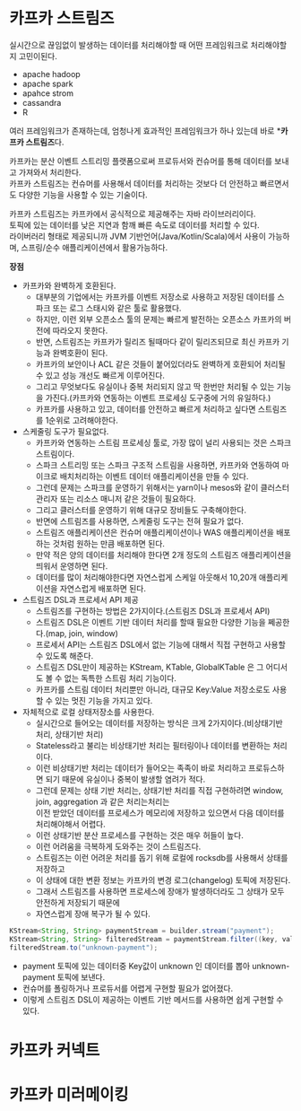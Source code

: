 # 카프카 스트림즈 

실시간으로 끊임없이 발생하는 데이터를 처리해야할 때 어떤 프레임워크로 처리해야할지 고민이된다.   

* apache hadoop
* apache spark
* apahce strom
* cassandra
* R

여러 프레임워크가 존재하는데, 엄청나게 효과적인 프레임워크가 하나 있는데 바로 ***카프카 스트림즈**다.   
  
카프카는 분산 이벤트 스트리밍 플랫폼으로써 프로듀서와 컨슈머를 통해 데이터를 보내고 가져와서 처리한다.      
카프카 스트림즈는 컨슈머를 사용해서 데이터를 처리하는 것보다 더 안전하고 빠르면서도 다양한 기능을 사용할 수 있는 기술이다.    

카프카 스트림즈는 카프카에서 공식적으로 제공해주는 자바 라이브러리이다.         
토픽에 있는 데이터를 낮은 지연과 함깨 빠른 속도로 데이터를 처리할 수 있다.     
라이버러리 형태로 제공되니까 JVM 기반언어(Java/Kotlin/Scala)에서 사용이 가능하며, 스프링/순수 애플리케이션에서 활용가능하다.     

**장점**
* 카프카와 완벽하게 호환된다.   
    * 대부분의 기업에서는 카프카를 이벤트 저장소로 사용하고 저장된 데이터를 스파크 또는 로그 스태시와 같은 툴로 활용했다.  
    * 하지만, 이런 외부 오픈소스 툴의 문제는 빠르게 발전하는 오픈소스 카프카의 버전에 따라오지 못한다.   
    * 반면, 스트림즈는 카프카가 릴리즈 될때마다 같이 릴리즈되므로 최신 카프카 기능과 완벽호환이 된다.  
    * 카프카의 보안이나 ACL 같은 것들이 붙어있더라도 완벽하게 호환되어 처리될 수 있고 성능 개선도 빠르게 이루어진다.  
    * 그리고 무엇보다도 유실이나 중복 처리되지 않고 딱 한번만 처리될 수 있는 기능을 가진다.(카프카와 연동하는 이벤트 프로세싱 도구중에 거의 유일하다.)    
    * 카프카를 사용하고 있고, 데이터를 안전하고 빠르게 처리하고 싶다면 스트림즈를 1순위로 고려해야한다.    
* 스케줄링 도구가 필요없다.
    * 카프카와 연동하는 스트림 프로세싱 툴로, 가장 많이 널리 사용되는 것은 스파크 스트림이다.   
    * 스파크 스트리밍 또는 스파크 구조적 스트림을 사용하면, 카프카와 연동하여 마이크로 배치처리하는 이벤트 데이터 애플리케이션을 만들 수 있다. 
    * 그런데 문제는 스파크를 운영하기 위해서는 yarn이나 mesos와 같이 클러스터 관리자 또는 리소스 매니저 같은 것들이 필요하다.  
    * 그리고 클러스터를 운영하기 위해 대규모 장비들도 구축해야한다.   
    * 반면에 스트림즈를 사용하면, 스케줄링 도구는 전혀 필요가 없다.  
    * 스트림즈 애플리케이션은 컨슈머 애플리케이션이나 WAS 애플리케이션을 배포하는 것처럼 원하는 만큼 배포하면 된다.  
    * 만약 적은 양의 데이터를 처리해야 한다면 2개 정도의 스트림즈 애플리케이션을 띄워서 운영하면 된다.  
    * 데이터를 많이 처리해야한다면 자연스럽게 스케일 아웃해서 10,20개 애플리케이션을 자연스럽게 배포하면 된다.  
* 스트림즈 DSL과 프로세서 API 제공 
    * 스트림즈를 구현하는 방법은 2가지이다.(스트림즈 DSL과 프로세서 API)    
    * 스트림즈 DSL은 이벤트 기반 데이터 처리를 할때 필요한 다양한 기능을 쩨공한다.(map, join, window)    
    * 프로세서 API는 스트림즈 DSL에서 없는 기능에 대해서 직접 구현하고 사용할 수 있도록 해준다.  
    * 스트림즈 DSL만이 제공하는 KStream, KTable, GlobalKTable 은 그 어디서도 볼 수 없는 독특한 스트림 처리 기능이다.  
    * 카프카를 스트림 데이터 처리뿐만 아니라, 대규모 Key:Value 저장소로도 사용할 수 있는 멋진 기능을 가지고 있다.  
* 자체적으로 로컬 상태저장소를 사용한다.  
    * 실시간으로 들어오는 데이터를 저장하는 방식은 크게 2가지이다.(비상태기반 처리, 상태기반 처리)  
    * Stateless라고 불리는 비상태기반 처리는 필터링이나 데이터를 변환하는 처리이다.  
    * 이런 비상태기반 처리는 데이터가 들어오는 족족이 바로 처리하고 프로듀스하면 되기 때문에 유실이나 중복이 발생할 염려가 적다.  
    * 그런데 문제는 상태 기반 처리는, 상태기반 처리를 직접 구현하려면 window, join, aggregation 과 같은 처리는처리는  
      이전 받았던 데이터를 프로세스가 메모리에 저장하고 있으면서 다음 데이터를 처리해야해서 어렵다.   
    * 이런 상태기반 분산 프로세스를 구현하는 것은 매우 허들이 높다.  
    * 이런 어려움을 극복하게 도와주는 것이 스트림즈다.  
    * 스트림즈는 이런 어려운 처리를 돕기 위해 로컬에 rocksdb를 사용해서 상태를 저장하고  
    * 이 상태에 대한 변환 정보는 카프카의 변경 로그(changelog) 토픽에 저장된다.   
    * 그래서 스트림즈를 사용하면 프로세스에 장애가 발생하더라도 그 상태가 모두 안전하게 저장되기 때문에  
    * 자연스럽게 장애 복구가 될 수 있다.   

```java
KStream<String, String> paymentStream = builder.stream("payment");
KStream<String, String> filteredStream = paymentStream.filter((key, value) -> key.equals("unknown"));
filteredStream.to("unknown-payment");
```
* payment 토픽에 있는 데이터중 Key값이 unknown 인 데이터를 뽑아 unknown-payment 토픽에 보낸다.    
* 컨슈머를 폴링하거나 프로듀서를 어렵게 구현할 필요가 없어졌다.   
* 이렇게 스트림즈 DSL이 제공하는 이벤트 기반 메서드를 사용하면 쉽게 구현할 수 있다.  

# 카프카 커넥트  
# 카프카 미러메이킹  
